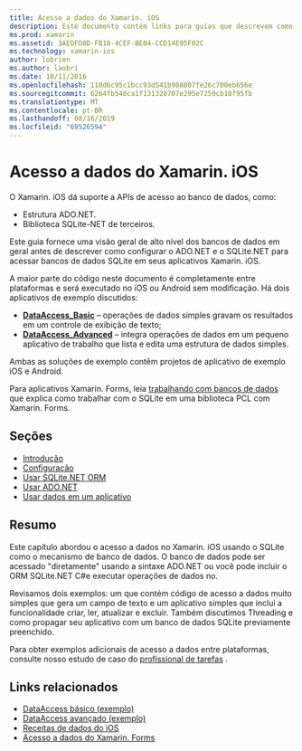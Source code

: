 ```yaml
---
title: Acesso a dados do Xamarin. iOS
description: Este documento contém links para guias que descrevem como trabalhar com bancos de dados locais em um aplicativo Xamarin. iOS. O conteúdo vinculado discute SQLite.NET, ADO.NET e muito mais.
ms.prod: xamarin
ms.assetid: 3AEDFD8D-FB10-4CEF-BE04-CCD14E95F02C
ms.technology: xamarin-ios
author: lobrien
ms.author: laobri
ms.date: 10/11/2016
ms.openlocfilehash: 110d6c95c1bcc93d541b908807fe26c700eb656e
ms.sourcegitcommit: 6264fb540ca1f131328707e295e7259cb10f95fb
ms.translationtype: MT
ms.contentlocale: pt-BR
ms.lasthandoff: 08/16/2019
ms.locfileid: "69526594"
---
```

# <a name="xamarinios-data-access"></a>Acesso a dados do Xamarin. iOS

O Xamarin. iOS dá suporte a APIs de acesso ao banco de dados, como:

- Estrutura ADO.NET.
- Biblioteca SQLite-NET de terceiros.

Este guia fornece uma visão geral de alto nível dos bancos de dados em geral antes de descrever como configurar o ADO.NET e o SQLite.NET para acessar bancos de dados SQLite em seus aplicativos Xamarin. iOS. 

A maior parte do código neste documento é completamente entre plataformas e será executado no iOS ou Android sem modificação. Há dois aplicativos de exemplo discutidos:

- [**DataAccess_Basic**](https://github.com/xamarin/mobile-samples/tree/master/DataAccess/Basic) – operações de dados simples gravam os resultados em um controle de exibição de texto;
- [**DataAccess_Advanced**](https://github.com/xamarin/mobile-samples/tree/master/DataAccess/Advanced) – integra operações de dados em um pequeno aplicativo de trabalho que lista e edita uma estrutura de dados simples.

Ambas as soluções de exemplo contêm projetos de aplicativo de exemplo iOS e Android.

Para aplicativos Xamarin. Forms, leia [trabalhando com bancos de dados](~/xamarin-forms/data-cloud/data/databases.md) que explica como trabalhar com o SQLite em uma biblioteca PCL com Xamarin. Forms.

## <a name="sections"></a>Seções

- [Introdução](introduction.md)
- [Configuração](configuration.md)
- [Usar SQLite.NET ORM](using-sqlite-orm.md)
- [Usar ADO.NET](using-adonet.md)
- [Usar dados em um aplicativo](using-data-in-an-app.md)

## <a name="summary"></a>Resumo

Este capítulo abordou o acesso a dados no Xamarin. iOS usando o SQLite como o mecanismo de banco de dados. O banco de dados pode ser acessado "diretamente" usando a sintaxe ADO.NET ou você pode incluir o ORM SQLite.NET C#e executar operações de dados no.

Revisamos dois exemplos: um que contém código de acesso a dados muito simples que gera um campo de texto e um aplicativo simples que inclui a funcionalidade criar, ler, atualizar e excluir. Também discutimos Threading e como propagar seu aplicativo com um banco de dados SQLite previamente preenchido.

Para obter exemplos adicionais de acesso a dados entre plataformas, consulte nosso estudo de caso do [profissional de tarefas](~/cross-platform/app-fundamentals/building-cross-platform-applications/case-study-tasky.md) .

## <a name="related-links"></a>Links relacionados

- [DataAccess básico (exemplo)](https://github.com/xamarin/mobile-samples/tree/master/DataAccess/Basic)
- [DataAccess avançado (exemplo)](https://github.com/xamarin/mobile-samples/tree/master/DataAccess/Advanced)
- [Receitas de dados do iOS](https://github.com/xamarin/recipes/tree/master/Recipes/ios/data/sqlite)
- [Acesso a dados do Xamarin. Forms](~/xamarin-forms/data-cloud/data/databases.md)
